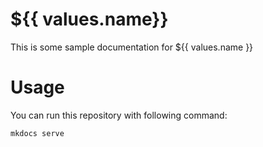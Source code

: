 # ${{ values.name}}

This is some sample documentation for ${{ values.name }}

# Usage 

You can run this repository with following command: 

```bash
mkdocs serve
```
